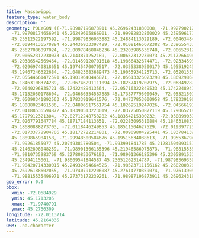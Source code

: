 ```yaml
---
title: Massawippi
feature_type: water_body
description: ''
geometry: POLYGON ((-71.98987196873911 45.26962431830008, -71.99279021214632 45.26551661695055,
  -71.99708174656941 45.26249605866901, -71.99982832860029 45.25959617151899, -71.99965666722399
  45.25512522197592, -71.99879836033882 45.24884113029189, -72.00463484715502 45.24847856532655,
  -72.00944136570884 45.24436933397489, -72.01081465672382 45.23965543785057, -72.00892638157811
  45.23627086097024, -72.00978468846236 45.23203985636748, -72.00652312230073 45.22345599367844,
  -72.00652312230073 45.2143871252189, -72.00652312230073 45.21172664942905, -72.01098631810103
  45.20386542569464, -72.01459120701618 45.19866432674471, -72.02334593723957 45.19781759121702,
  -72.02969740818651 45.19745470070517, -72.03553389500179 45.19551924555538, -72.04411696384796
  45.19467246322684, -72.04823683689473 45.19055934125713, -72.0520133871871 45.19104325338787,
  -72.05544661472591 45.19019640445871, -72.05613326023298 45.18692986912734, -72.06231306980268
  45.18463108374289, -72.06746291111094 45.18257419707975, -72.0684928793724 45.17906521890207,
  -72.0640296835721 45.17422489413564, -72.05716322849533 45.17422489413564, -72.04943846653343
  45.17132050178604, -72.04686354587885 45.17337779500049, -72.05321501682577 45.17616107341463,
  -72.05098341892563 45.17833919641576, -72.04737853000958 45.17833919641576, -72.0461769003718
  45.18088023461536, -72.04806517551754 45.18269519247026, -72.04566191624106 45.18475207476187,
  -72.04188536594872 45.18390513223019, -72.03725050877119 45.17906521890207, -72.02935408543208
  45.1797912321304, -72.02712248753282 45.18354215300232, -72.03089903782518 45.18547801547436,
  -72.0267791647784 45.18717184113651, -72.02283095310884 45.18463108374289, -72.01836775730943
  45.18680888273703, -72.0118446249853 45.18511504627529, -72.01939772557091 45.18257419707975,
  -72.01733778904706 45.18172722214801, -72.00909804295441 45.18378413941117, -72.00617979954721
  45.1889865984158, -71.99948500584676 45.19515634038613, -71.9955367941772 45.20289781537921,
  -71.99261855077 45.20749381780504, -71.993991841785 45.21281504093151, -71.98987196873911
  45.21462898048259, -71.98901366185396 45.21946586975873, -71.98815535496971 45.22260962715677,
  -71.9910735983769 45.22780853676193, -71.98901366185396 45.23058915370321, -71.98884200047675
  45.23494115061, -71.98609541844587 45.23651262314787, -71.98798369359248 45.24074329474809,
  -71.98420714330015 45.24932454664525, -71.98523711156162 45.26020032688931, -71.97802733373042
  45.26926188602055, -71.97407912206087 45.27614770359074, -71.97613905858471 45.27663088748705,
  -71.98815535496971 45.27373172239261, -71.98987196873911 45.26962431830008))
geo_error: 0.0
bbox:
  xmin: -72.0684929
  ymin: 45.1713205
  xmax: -71.9740791
  ymax: 45.2766309
longitude: -72.0113714
latitude: 45.2164335
OSM: .na.character
---
```

